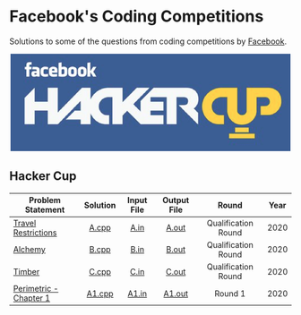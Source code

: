 # Facebook's Coding Competitions

Solutions to some of the questions from coding competitions by [Facebook](https://www.facebook.com/codingcompetitions/ "Facebook's Coding Competitions").

<p align="center"><img src="../assets/facebook.png"></p>

## Hacker Cup

| Problem Statement     | Solution          | Input File       | Output File       | Round                 | Year  |
|-----------------------|:-----------------:|:----------------:|:-----------------:|:---------------------:|:-----:|
| [Travel Restrictions] | [A.cpp](Hacker%20Cup/2020/Qualification%20Round/Travel%20Restrictions/A.cpp) | [A.in](Hacker%20Cup/2020/Qualification%20Round/Travel%20Restrictions/A.in)     | [A.out](Hacker%20Cup/2020/Qualification%20Round/Travel%20Restrictions/A.out) | Qualification Round | 2020	|
| [Alchemy] | [B.cpp](Hacker%20Cup/2020/Qualification%20Round/Alchemy/B.cpp) | [B.in](Hacker%20Cup/2020/Qualification%20Round/Alchemy/B.in)     | [B.out](Hacker%20Cup/2020/Qualification%20Round/Alchemy/B.out) | Qualification Round | 2020	|
| [Timber] | [C.cpp](Hacker%20Cup/2020/Qualification%20Round/Timber/C.cpp) | [C.in](Hacker%20Cup/2020/Qualification%20Round/Timber/C.in)     | [C.out](Hacker%20Cup/2020/Qualification%20Round/Timber/C.out) | Qualification Round | 2020	|
| [Perimetric - Chapter 1] | [A1.cpp](Hacker%20Cup/2020/Round%201/Perimetric%20-%20Chapter%201/A1.cpp) | [A1.in](Hacker%20Cup/2020/Round%201/Perimetric%20-%20Chapter%201/A1.in)     | [A1.out](Hacker%20Cup/2020/Round%201/Perimetric%20-%20Chapter%201/A1.out) | Round 1 | 2020	|

[//]: # (Hacker Cup)

[Travel Restrictions]: https://www.facebook.com/codingcompetitions/hacker-cup/2020/qualification-round/problems/A
[Alchemy]: https://www.facebook.com/codingcompetitions/hacker-cup/2020/qualification-round/problems/B
[Timber]: https://www.facebook.com/codingcompetitions/hacker-cup/2020/qualification-round/problems/C

[Perimetric - Chapter 1]: https://www.facebook.com/codingcompetitions/hacker-cup/2020/round-1/problems/A1

[//]: # (EOF)